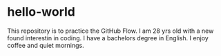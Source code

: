 # hello-world
This repository is to practice the GitHub Flow. 
I am 28 yrs old with a new found interestin in coding. I have a bachelors degree in English. I enjoy coffee and quiet mornings. 
